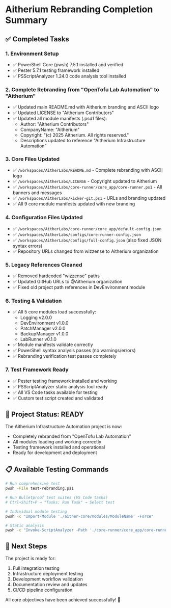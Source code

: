 # Aitherium Rebranding Completion Summary

## ✅ Completed Tasks

### 1. Environment Setup
- ✅ PowerShell Core (pwsh) 7.5.1 installed and verified
- ✅ Pester 5.7.1 testing framework installed
- ✅ PSScriptAnalyzer 1.24.0 code analysis tool installed

### 2. Complete Rebranding from "OpenTofu Lab Automation" to "Aitherium"
- ✅ Updated main README.md with Aitherium branding and ASCII logo
- ✅ Updated LICENSE to "Aitherium Contributors"
- ✅ Updated all module manifests (.psd1 files):
  - Author: "Aitherium Contributors"
  - CompanyName: "Aitherium" 
  - Copyright: "(c) 2025 Aitherium. All rights reserved."
  - Descriptions updated to reference "Aitherium Infrastructure Automation"

### 3. Core Files Updated
- ✅ `/workspaces/AitherLabs/README.md` - Complete rebranding with ASCII logo
- ✅ `/workspaces/AitherLabs/LICENSE` - Copyright updated to Aitherium
- ✅ `/workspaces/AitherLabs/core-runner/core_app/core-runner.ps1` - All banners and messages
- ✅ `/workspaces/AitherLabs/kicker-git.ps1` - URLs and branding updated
- ✅ All 9 core module manifests updated with new branding

### 4. Configuration Files Updated
- ✅ `/workspaces/AitherLabs/core-runner/core_app/default-config.json`
- ✅ `/workspaces/AitherLabs/configs/core-runner-config.json` 
- ✅ `/workspaces/AitherLabs/configs/full-config.json` (also fixed JSON syntax errors)
- ✅ Repository URLs changed from wizzense to Aitherium organization

### 5. Legacy References Cleaned
- ✅ Removed hardcoded "wizzense" paths 
- ✅ Updated GitHub URLs to @Aitherium organization
- ✅ Fixed old project path references in DevEnvironment module

### 6. Testing & Validation
- ✅ All 5 core modules load successfully:
  - Logging v2.0.0
  - DevEnvironment v1.0.0  
  - PatchManager v2.0.0
  - BackupManager v1.0.0
  - LabRunner v0.1.0
- ✅ Module manifests validate correctly
- ✅ PowerShell syntax analysis passes (no warnings/errors)
- ✅ Rebranding verification test passes completely

### 7. Test Framework Ready
- ✅ Pester testing framework installed and working
- ✅ PSScriptAnalyzer static analysis tool ready
- ✅ All VS Code tasks available for testing
- ✅ Custom test script created and validated

## 🚀 Project Status: READY

The Aitherium Infrastructure Automation project is now:
- Completely rebranded from "OpenTofu Lab Automation"
- All modules loading and working correctly
- Testing framework installed and operational
- Ready for development and deployment

## 📋 Available Testing Commands

```bash
# Run comprehensive test
pwsh -File test-rebranding.ps1

# Run Bulletproof test suites (VS Code tasks)
# Ctrl+Shift+P → "Tasks: Run Task" → Select test

# Individual module testing
pwsh -c "Import-Module './aither-core/modules/ModuleName' -Force"

# Static analysis
pwsh -c "Invoke-ScriptAnalyzer -Path './core-runner/core_app/core-runner.ps1'"
```

## 🎯 Next Steps

The project is ready for:
1. Full integration testing
2. Infrastructure deployment testing  
3. Development workflow validation
4. Documentation review and updates
5. CI/CD pipeline configuration

All core objectives have been achieved successfully! 🎉
